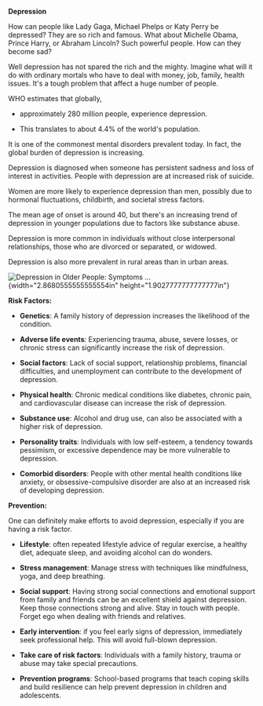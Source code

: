 **Depression**

How can people like Lady Gaga, Michael Phelps or Katy Perry be
depressed? They are so rich and famous. What about Michelle Obama,
Prince Harry, or Abraham Lincoln? Such powerful people. How can they
become sad?

Well depression has not spared the rich and the mighty. Imagine what
will it do with ordinary mortals who have to deal with money, job,
family, health issues. It's a tough problem that affect a huge number of
people.

WHO estimates that globally, 

- approximately 280 million people, experience depression. 

- This translates to about 4.4% of the world\'s population. 

It is one of the commonest mental disorders prevalent today. In fact,
the global burden of depression is increasing. 

Depression is diagnosed when someone has persistent sadness and loss of
interest in activities. People with depression are at increased risk of
suicide.

Women are more likely to experience depression than men, possibly due to
hormonal fluctuations, childbirth, and societal stress factors.

The mean age of onset is around 40, but there\'s an increasing trend of
depression in younger populations due to factors like substance abuse.

Depression is more common in individuals without close interpersonal
relationships, those who are divorced or separated, or widowed.

Depression is also more prevalent in rural areas than in urban areas.

![Depression in Older People: Symptoms
\...](media/image1.jpeg){width="2.8680555555555554in"
height="1.9027777777777777in"}

**Risk Factors:**

- **Genetics**: A family history of depression increases the likelihood
  of the condition.

- **Adverse life events**: Experiencing trauma, abuse, severe losses, or
  chronic stress can significantly increase the risk of depression.

- **Social factors**: Lack of social support, relationship problems,
  financial difficulties, and unemployment can contribute to the
  development of depression.

- **Physical health**: Chronic medical conditions like diabetes, chronic
  pain, and cardiovascular disease can increase the risk of depression.

- **Substance use**: Alcohol and drug use, can also be associated with a
  higher risk of depression.

- **Personality traits**: Individuals with low self-esteem, a tendency
  towards pessimism, or excessive dependence may be more vulnerable to
  depression.

- **Comorbid disorders**: People with other mental health conditions
  like anxiety, or obsessive-compulsive disorder are also at an
  increased risk of developing depression.

**Prevention:**

One can definitely make efforts to avoid depression, especially if you
are having a risk factor.

- **Lifestyle**: often repeated lifestyle advice of regular exercise, a
  healthy diet, adequate sleep, and avoiding alcohol can do wonders.

- **Stress management**: Manage stress with techniques like mindfulness,
  yoga, and deep breathing.

- **Social support**: Having strong social connections and emotional
  support from family and friends can be an excellent shield against
  depression. Keep those connections strong and alive. Stay in touch
  with people. Forget ego when dealing with friends and relatives.

- **Early intervention**: if you feel early signs of depression,
  immediately seek professional help. This will avoid full-blown
  depression.

- **Take care of risk factors**: Individuals with a family history,
  trauma or abuse may take special precautions.

- **Prevention programs**: School-based programs that teach coping
  skills and build resilience can help prevent depression in children
  and adolescents.
